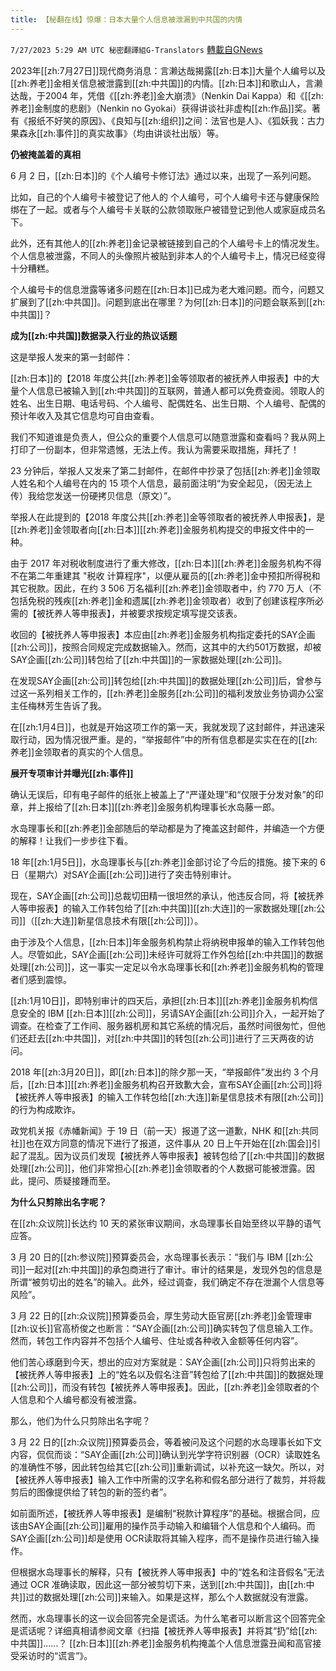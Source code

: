 ```yaml
---
title: 【秘翻在线】惊爆：日本大量个人信息被泄漏到中共国的内情
---
```

`7/27/2023 5:29 AM UTC 秘密翻譯組G-Translators` [轉載自GNews](https://gnews.org/articles/1491245)

2023年[[zh:7月27日]]现代商务消息：言濑达哉揭露[[zh:日本]]大量个人编号以及[[zh:养老]]金相关信息被泄露到[[zh:中共国]]的内情。[[zh:日本]]和歌山人，言濑达哉，于2004 年，凭借《[[zh:养老]]金大崩溃》（Nenkin Dai Kappa）和《[[zh:养老]]金制度的悲剧》（Nenkin no Gyokai）获得讲谈社非虚构[[zh:作品]]奖。著有《报纸不好笑的原因》、《良知与[[zh:组织]]之间：法官也是人》、《狐妖我：古力果森永[[zh:事件]]的真实故事》（均由讲谈社出版）等。

**仍被掩盖着的真相**

6 月 2 日，[[zh:日本]]的《个人编号卡修订法》通过以来，出现了一系列问题。

比如，自己的个人编号卡被登记了他人的 个人编号，可个人编号卡还与健康保险绑在了一起。或者与个人编号卡关联的公款领取账户被错登记到他人或家庭成员名下。

此外，还有其他人的[[zh:养老]]金记录被链接到自己的个人编号卡上的情况发生。个人信息被泄露，不同人的头像照片被贴到非本人的个人编号卡上，情况已经变得十分糟糕。

个人编号卡的信息泄露等诸多问题在[[zh:日本]]已成为老大难问题。而今，问题又扩展到了[[zh:中共国]]。问题到底出在哪里？为何[[zh:日本]]的问题会联系到[[zh:中共国]]？

**成为[[zh:中共国]]数据录入行业的热议话题**

这是举报人发来的第一封邮件：

[[zh:日本]]的【2018 年度公共[[zh:养老]]金等领取者的被抚养人申报表】中的大量个人信息已被输入到[[zh:中共国]]的互联网，普通人都可以免费查阅。领取人的姓名、出生日期、电话号码、个人编号、配偶姓名、出生日期、个人编号、配偶的预计年收入及其它信息均可自由查看。

我们不知道谁是负责人，但公众的重要个人信息可以随意泄露和查看吗？我从网上打印了一份副本，但非常遗憾，无法上传。我认为需要采取措施，拜托了！

23 分钟后，举报人又发来了第二封邮件，在邮件中抄录了包括[[zh:养老]]金领取人姓名和个人编号在内的 15 项个人信息，最前面注明“为安全起见，（因无法上传）我给您发送一份硬拷贝信息（原文）”。

举报人在此提到的【2018 年度公共[[zh:养老]]金等领取者的被抚养人申报表】，是[[zh:养老]]金领取者向[[zh:日本]][[zh:养老]]金服务机构提交的申报文件中的一种。

由于 2017 年对税收制度进行了重大修改，[[zh:日本]][[zh:养老]]金服务机构不得不在第二年重建其 "税收 计算程序"，以便从雇员的[[zh:养老]]金中预扣所得税和其它税款。因此，在约 3 506 万名福利[[zh:养老]]金领取者中，约 770 万人（不包括免税的残疾[[zh:养老]]金和遗属[[zh:养老]]金领取者）收到了创建该程序所必需的【被抚养人等申报表】，并被要求按规定填写提交该表。

收回的【被抚养人等申报表】本应由[[zh:养老]]金服务机构指定委托的SAY企画[[zh:公司]]，按照合同规定完成数据输入。然而，这其中的大约501万数据，却被SAY企画[[zh:公司]]转包给了[[zh:中共国]]的一家数据处理[[zh:公司]]。

在发现SAY企画[[zh:公司]]转包给[[zh:中共国]]的数据处理[[zh:公司]]后，曾参与过这一系列相关工作的，[[zh:养老]]金服务[[zh:公司]]的福利发放业务协调办公室主任梅林芳生告诉了我。

在[[zh:1月4日]]，也就是开始这项工作的第一天，我就发现了这封邮件，并迅速采取行动，因为情况很严重。是的，“举报邮件”中的所有信息都是实实在在的[[zh:养老]]金领取者的真实的个人信息。

**展开专项审计并曝光[[zh:事件]]**

确认无误后，印有电子邮件的纸张上被盖上了“严谨处理”和“仅限于分发对象”的印章，并上报给了[[zh:日本]][[zh:养老]]金服务机构理事长水岛藤一郎。

水岛理事长和[[zh:养老]]金部随后的举动都是为了掩盖这封邮件，并编造一个方便的解释！让我们一步步往下看。

18 年[[zh:1月5日]]，水岛理事长与[[zh:养老]]金部讨论了今后的措施。接下来的  6 日（星期六）对SAY企画[[zh:公司]]进行了突击特别审计。

现在，SAY企画[[zh:公司]]总裁切田精一很坦然的承认，他违反合同，将【被抚养人等申报表】的输入工作转包给了[[zh:中共国]][[zh:大连]]的一家数据处理[[zh:公司]]（[[zh:大连]]新星信息技术有限[[zh:公司]]）。

由于涉及个人信息，[[zh:日本]]年金服务机构禁止将纳税申报单的输入工作转包他人。尽管如此，SAY企画[[zh:公司]]未经许可就将工作外包给[[zh:中共国]]的数据处理[[zh:公司]]，这一事实一定足以令水岛理事长和[[zh:养老]]金服务机构的管理者们感到震惊。

[[zh:1月10日]]，即特别审计的四天后，承担[[zh:日本]][[zh:养老]]金服务机构信息安全的 IBM [[zh:日本]][[zh:公司]]，另请SAY企画[[zh:公司]]介入，一起开始了调查。在检查了工作间、服务器机房和其它系统的情况后，虽然时间很匆忙，但他们还赶去[[zh:中共国]]，对[[zh:中共国]]的转包[[zh:公司]]进行了三天两夜的访问。

2018 年[[zh:3月20日]]，即[[zh:日本]]的除夕那一天，“举报邮件”发出约 3 个月后，[[zh:日本]][[zh:养老]]金服务机构召开致歉大会，宣布SAY企画[[zh:公司]]将【被抚养人等申报表】的输入工作转包给[[zh:大连]]新星信息技术有限[[zh:公司]]的行为构成欺诈。

政党机关报《赤幡新闻》于 19 日（前一天）报道了这一道歉，NHK 和[[zh:共同社]]也在双方同意的情况下进行了报道，这件事从 20 日上午开始在[[zh:国会]]引起了混乱。因为议员们发现【被抚养人等申报表】被转包给了[[zh:中共国]]的数据处理[[zh:公司]]，他们非常担心[[zh:养老]]金领取者的个人数据可能被泄露。因此，提问、质疑接踵而至。

**为什么只剪除出名字呢？**

在[[zh:众议院]]长达约 10 天的紧张审议期间，水岛理事长自始至终以平静的语气应答。

3 月 20 日的[[zh:参议院]]预算委员会，水岛理事长表示：“我们与 IBM [[zh:公司]]一起对[[zh:中共国]]的承包商进行了审计。审计的结果是，发现外包的信息是所谓“被剪切出的姓名”的输入。此外，经过调查，我们确定不存在泄漏个人信息等风险”。

3 月 22 日的[[zh:众议院]]预算委员会，厚生劳动大臣官房[[zh:养老]]金管理审[[zh:议长]]官高桥俊之也断言：“SAY企画[[zh:公司]]确实转包了信息输入工作。然而，转包工作内容并不包括个人编号、住址或各种收入金额等任何内容”。

他们苦心琢磨到今天，想出的应对方案就是：SAY企画[[zh:公司]]只将剪出来的【被抚养人等申报表】上的“姓名以及假名注音”转包给了[[zh:中共国]]的数据处理[[zh:公司]]，而没有转包【被抚养人等申报表】。因此，[[zh:养老]]金领取者的个人信息和个人编号都没有被泄露。

那么，他们为什么只剪除出名字呢？

3 月 22 日的[[zh:众议院]]预算委员会，等着被问及这个问题的水岛理事长如下文内容，侃侃而谈：“SAY企画[[zh:公司]]确认到光学字符识别器（OCR）读取姓名的准确性不够，因此转包给其它[[zh:公司]]重新调试，以补充这一缺欠。所以，对【被抚养人等申报表】输入工作中所需的汉字名称和假名部分进行了裁剪，并将裁剪后的图像提供给了转包的新的签约者”。

如前面所述，【被抚养人等申报表】是编制“税款计算程序”的基础。根据合同，应该由SAY企画[[zh:公司]]雇用的操作员手动输入和编辑个人信息和个人编码。而SAY企画[[zh:公司]]却是使用 OCR读取将其输入程序，而不是操作员进行输入操作。

但根据水岛理事长的解释，只有【被抚养人等申报表】中的“姓名和注音假名”无法通过 OCR 准确读取，因此这一部分被剪切下来，送到[[zh:中共国]]，由[[zh:中共]]过的数据处理[[zh:公司]]来输入。如果是这样，那么个人数据就没有泄露。

然而，水岛理事长的这一议会回答完全是谎话。为什么笔者可以断言这个回答完全是谎话呢？详细真相请参阅文章《扫描【被抚养人等申报表】并将其“扔”给[[zh:中共国]]......？ [[zh:日本]][[zh:养老]]金服务机构掩盖个人信息泄露丑闻和高官接受采访时的“谎言”》。
